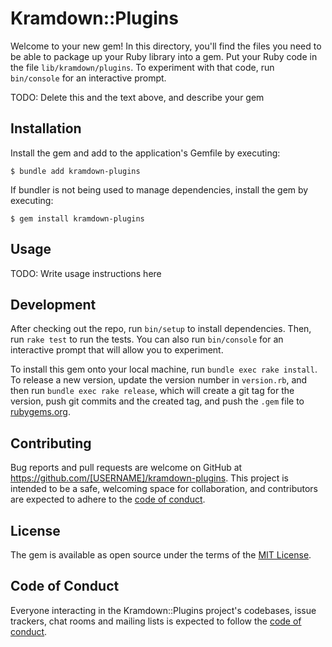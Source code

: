 # Kramdown::Plugins

Welcome to your new gem! In this directory, you'll find the files you need to be able to package up your Ruby library into a gem. Put your Ruby code in the file `lib/kramdown/plugins`. To experiment with that code, run `bin/console` for an interactive prompt.

TODO: Delete this and the text above, and describe your gem

## Installation

Install the gem and add to the application's Gemfile by executing:

    $ bundle add kramdown-plugins

If bundler is not being used to manage dependencies, install the gem by executing:

    $ gem install kramdown-plugins

## Usage

TODO: Write usage instructions here

## Development

After checking out the repo, run `bin/setup` to install dependencies. Then, run `rake test` to run the tests. You can also run `bin/console` for an interactive prompt that will allow you to experiment.

To install this gem onto your local machine, run `bundle exec rake install`. To release a new version, update the version number in `version.rb`, and then run `bundle exec rake release`, which will create a git tag for the version, push git commits and the created tag, and push the `.gem` file to [rubygems.org](https://rubygems.org).

## Contributing

Bug reports and pull requests are welcome on GitHub at https://github.com/[USERNAME]/kramdown-plugins. This project is intended to be a safe, welcoming space for collaboration, and contributors are expected to adhere to the [code of conduct](https://github.com/[USERNAME]/kramdown-plugins/blob/main/CODE_OF_CONDUCT.md).

## License

The gem is available as open source under the terms of the [MIT License](https://opensource.org/licenses/MIT).

## Code of Conduct

Everyone interacting in the Kramdown::Plugins project's codebases, issue trackers, chat rooms and mailing lists is expected to follow the [code of conduct](https://github.com/[USERNAME]/kramdown-plugins/blob/main/CODE_OF_CONDUCT.md).
